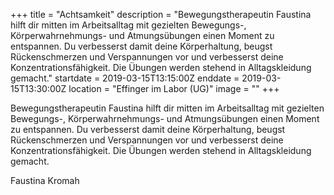 +++
title = "Achtsamkeit"
description = "Bewegungstherapeutin Faustina hilft dir mitten im Arbeitsalltag mit gezielten Bewegungs-, Körperwahrnehmungs- und Atmungsübungen einen Moment zu entspannen. Du verbesserst damit deine Körperhaltung, beugst Rückenschmerzen und Verspannungen vor und verbesserst deine Konzentrationsfähigkeit. Die Übungen werden stehend in Alltagskleidung gemacht."
startdate = 2019-03-15T13:15:00Z
enddate = 2019-03-15T13:30:00Z
location = "Effinger im Labor (UG)"
image = ""
+++

<div class="lead">
Bewegungstherapeutin Faustina hilft dir mitten im Arbeitsalltag mit gezielten Bewegungs-, Körperwahrnehmungs- und Atmungsübungen einen Moment zu entspannen. Du verbesserst damit deine Körperhaltung, beugst Rückenschmerzen und Verspannungen vor und verbesserst deine Konzentrationsfähigkeit. Die Übungen werden stehend in Alltagskleidung gemacht.

Faustina Kromah
</div>